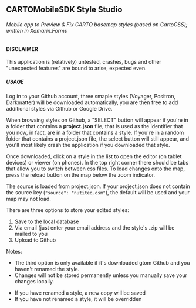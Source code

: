 ## CARTOMobileSDK Style Studio

###### Mobile app to Preview & Fix CARTO basemap styles (based on CartoCSS); written in Xamarin.Forms

#### DISCLAIMER

This application is (relatively) untested, crashes, bugs and other "unexpected features" are bound to arise, expected even.

##### USAGE
Log in to your Github account, three smaple styles (Voyager, Positron, Darkmatter) will be downloaded automatically,
you are then free to add additional styles via Github or Google Drive.

When browsing styles on Github, a "SELECT" button will appear if you're in a folder that contains a **project.json** file, that is used as the identifier that you now, in fact, are in a folder that contains a style. If you're in a random folder that contains a project.json file, the select button will still appear, and you'll most likely crash the application if you downloaded that style.

Once downloaded, click on a style in the list to open the editor (on tablet devices) or viewer (on phones). In the top right corner there should be tabs that allow you to switch between css files. To load changes onto the map, press the reload button on the map below the zoom indicator.

The source is loaded from project.json. If your project.json does not contain the source key (`"source": "nutiteq.osm"`), the default will be used and your map may not load.

There are three options to store your edited styles:

1. Save to the local database
2. Via email (just enter your email address and the style's .zip will be mailed to you
3. Upload to Github

Notes:

* The third option is only available if it's downloaded gtom Github and you haven't renamed the style.
* Changes will not be stored permanently unless you manually save your changes locally.
 - If you have renamed a style, a new copy will be saved
 - If you have not renamed a style, it will be overridden
